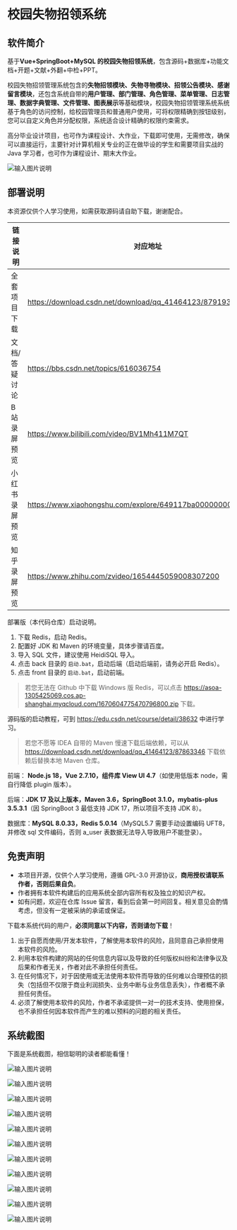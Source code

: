 # 校园失物招领系统

## 软件简介

基于**Vue+SpringBoot+MySQL 的校园失物招领系统**，包含源码+数据库+功能文档+开题+文献+外翻+中检+PPT。

校园失物招领管理系统包含的**失物招领模块、失物寻物模块、招领公告模块、感谢留言模块**，还包含系统自带的**用户管理、部门管理、角色管理、菜单管理、日志管理、数据字典管理、文件管理、图表展示**等基础模块，校园失物招领管理系统系统基于角色的访问控制，给校园管理员和普通用户使用，可将权限精确到按钮级别，您可以自定义角色并分配权限，系统适合设计精确的权限约束需求。

高分毕业设计项目，也可作为课程设计、大作业，下载即可使用，无需修改，确保可以直接运行，主要针对计算机相关专业的正在做毕设的学生和需要项目实战的 Java 学习者，也可作为课程设计、期末大作业。

![输入图片说明](image/12.png)

## 部署说明

本资源仅供个人学习使用，如需获取源码请自助下载，谢谢配合。

| 链接说明       | 对应地址                                                     |
| -------------- | ------------------------------------------------------------ |
| 全套项目下载   | <https://download.csdn.net/download/qq_41464123/87919369>    |
| 文档/答疑讨论  | <https://bbs.csdn.net/topics/616036754>                      |
| B 站录屏预览   | <https://www.bilibili.com/video/BV1Mh411M7QT>                |
| 小红书录屏预览 | <https://www.xiaohongshu.com/explore/649117ba000000002702935b> |
| 知乎录屏预览   | <https://www.zhihu.com/zvideo/1654445059008307200>           |

部署版（本代码仓库）启动说明。

1. 下载 Redis，启动 Redis。
2. 配置好 JDK 和 Maven 的环境变量，具体步骤请百度。
3. 导入 SQL 文件，建议使用 HeidiSQL 导入。
4. 点击 back 目录的 `启动.bat`，启动后端（启动后端前，请务必开启 Redis）。
5. 点击 front 目录的 `启动.bat`，启动前端。

> 若您无法在 Github 中下载 Windows 版 Redis，可以点击 <https://asoa-1305425069.cos.ap-shanghai.myqcloud.com/1670604775470796800.zip> 下载。

源码版的启动教程，可到 <https://edu.csdn.net/course/detail/38632> 中进行学习。

> 若您不愿等 IDEA 自带的 Maven 慢速下载后端依赖，可以从 <https://download.csdn.net/download/qq_41464123/87863346> 下载依赖后替换本地 Maven 仓库。

前端： **Node.js 18，Vue 2.7.10，组件库 View UI 4.7**（如使用低版本 node，需自行降低 plugin 版本）。

后端：**JDK 17 及以上版本，Maven 3.6，SpringBoot 3.1.0，mybatis-plus 3.5.3.1**（因 SpringBoot 3 最低支持 JDK 17，所以项目不支持 JDK 8）。

数据库：**MySQL 8.0.33，Redis 5.0.14**（MySQL5.7 需要手动设置编码 UFT8，并修改 sql 文件编码，否则 a_user 表数据无法导入导致用户不能登录）。

## 免责声明

- 本项目开源，仅供个人学习使用，遵循 GPL-3.0 开源协议，**商用授权请联系作者，否则后果自负**。
- 作者拥有本软件构建后的应用系统全部内容所有权及独立的知识产权。
- 如有问题，欢迎在仓库 Issue 留言，看到后会第一时间回复。相关意见会酌情考虑，但没有一定被采纳的承诺或保证。

下载本系统代码的用户，**必须同意以下内容，否则请勿下载**！

1. 出于自愿而使用/开发本软件，了解使用本软件的风险，且同意自己承担使用本软件的风险。
2. 利用本软件构建的网站的任何信息内容以及导致的任何版权纠纷和法律争议及后果和作者无关，作者对此不承担任何责任。
3. 在任何情况下，对于因使用或无法使用本软件而导致的任何难以合理预估的损失（包括但不仅限于商业利润损失、业务中断与业务信息丢失），作者概不承担任何责任。
4. 必须了解使用本软件的风险，作者不承诺提供一对一的技术支持、使用担保，也不承担任何因本软件而产生的难以预料的问题的相关责任。

## 系统截图

下面是系统截图，相信聪明的读者都能看懂！

![输入图片说明](image/01.png)

![输入图片说明](image/02.png)

![输入图片说明](image/03.png)

![输入图片说明](image/04.png)

![输入图片说明](image/05.png)

![输入图片说明](image/06.png)

![输入图片说明](image/07.png)

![输入图片说明](image/08.png)

![输入图片说明](image/09.png)

![输入图片说明](image/10.png)

![输入图片说明](image/11.png)

